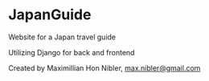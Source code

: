 # JapanGuide
Website for a Japan travel guide

Utilizing Django for back and frontend

Created by Maximillian Hon Nibler, max.nibler@gmail.com
